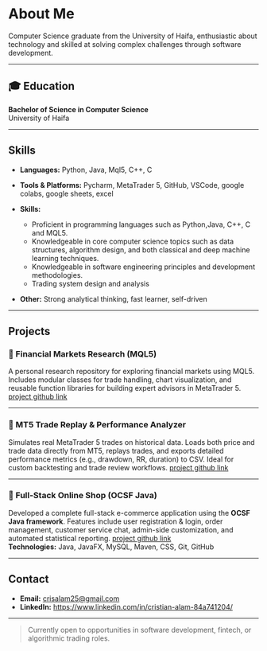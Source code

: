 #  About Me

Computer Science graduate from the University of Haifa, enthusiastic about technology and skilled at solving complex challenges through software development.

---

## 🎓 Education

**Bachelor of Science in Computer Science**  
University of Haifa  

---

##  Skills

- **Languages:** Python, Java, Mql5, C++, C  
- **Tools & Platforms:** Pycharm, MetaTrader 5, GitHub, VSCode, google colabs, google sheets, excel
- **Skills:**  
   - Proficient in programming languages such as  Python,Java, C++, C and MQL5.
   - Knowledgeable in core computer science topics such as data structures, algorithm design, and both classical and deep machine learning techniques.
   - Knowledgeable in software engineering principles and development methodologies.  
   - Trading system design and analysis  
  
- **Other:** Strong analytical thinking, fast learner, self-driven

---

##  Projects

### 🔹 Financial Markets Research (MQL5)
A personal research repository for exploring financial markets using MQL5. Includes modular classes for trade handling, chart visualization, and reusable function libraries for building expert advisors in MetaTrader 5.  [project github link](https://github.com/CristianAlam/Financial-Markets-research)  


---

### 🔹 MT5 Trade Replay & Performance Analyzer
Simulates real MetaTrader 5 trades on historical data. Loads both price and trade data directly from MT5, replays trades, and exports detailed performance metrics (e.g., drawdown, RR, duration) to CSV. Ideal for custom backtesting and trade review workflows. [project github link](https://github.com/CristianAlam/Trading-Simulator)  

---

### 🔹 Full-Stack Online Shop (OCSF Java)
Developed a complete full-stack e-commerce application using the **OCSF Java framework**. Features include user registration & login, order management, customer service chat, admin-side customization, and automated statistical reporting. [project github link](https://github.com/CristianAlam/E-COMMERCE-Client-Server-)  
**Technologies:** Java, JavaFX, MySQL, Maven, CSS, Git, GitHub





---

##  Contact

- **Email:** crisalam25@gmail.com  
- **LinkedIn:** https://www.linkedin.com/in/cristian-alam-84a741204/  

---

> Currently open to opportunities in software development, fintech, or algorithmic trading roles.
